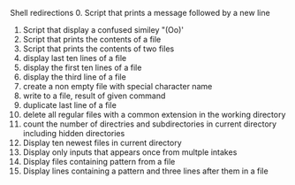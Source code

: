  Shell redirections
0. Script that prints a message followed by a new line
1. Script that display a confused similey "(Oo)'
2. Script that prints the contents of a file
3. Script that prints the contents of two files
4. display last ten lines of a file
5. display the first ten lines of a file
6. display the third line of a file
7. create a non empty file with special character name
8. write to a file, result of given command
9. duplicate last line of a file
10. delete all regular files with a common extension in the working directory
11. count the number of directries and subdirectories in current directory including hidden directories
12. Display ten newest files in current directory
13. Display only inputs that appears once from multple intakes
14. Display files containing pattern from a file
15. Display lines containing a pattern and three lines after them in a file
